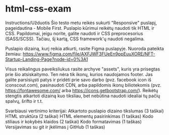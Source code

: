 # html-css-exam
Instructions/Užduotis
Šio testo metu reikės sukurti "Responsive" puslapį, pageidautina - Mobile First. Puslapio kūrimui reikėtų naudoti tik HTML ir CSS. Papildomai, jeigu norite, galite naudoti ir CSS preprocesorius (SASS/SCSS). Tačiau, šį kartą, CSS framework'ų naudoti negalima.

Puslapio dizainą, kurį reikia atkurti, rasite Figma puslapyje. Nuoroda pateikta žemiau:
https://www.figma.com/file/AXFJWF3FUeEn9ppEuuXORE/NFT-Startup-Landing-Page?node-id=0%3A1

Visus reikalingus paveiksliukus rasite archyve "assets", kuris yra prisegtas prie šio atsiskaitymo. Ten nėra tik ikonų, kurios naudojamos footer.  Jas galite parsisiųsti patys ir pridėti prie savo darbo (pvz. facebook icon iš iconscout.com), pasinaudoti CDN, arba papildomis ikonų biliotekomis (pvz. https://fontawesome.com/ arba https://icons.getbootstrap.com/). Reikėtų stengtis atkartoti dizainą kuo tiksliau, bet nebūtina naudoti idealiai tų pačių spalvų, šrifto ir t.t. 

Svarbiausi vertinimo kriterijai: 
Atkartoto puslapio dizaino tikslumas (3 taškai)
HTML struktūra (2 taškai)
HTML elementų pasirinkimas (1 taškas)
Kodo stiliaus ir kokybės klaidos (2 taškai)
Kodo formatavimas (1 taškas)
Versijavimas su git ir įkėlimas į GitHub (1 taškas)
